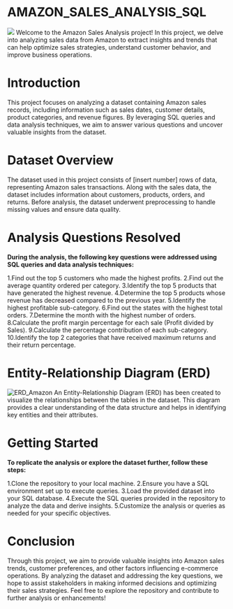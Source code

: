 # AMAZON_SALES_ANALYSIS_SQL
![](https://www.supplychain247.com/images/article/amazon_india_wide_image.jpg)
Welcome to the Amazon Sales Analysis project! In this project, we delve into analyzing sales data from Amazon to extract insights and trends that can help optimize sales strategies, understand customer behavior, and improve business operations.
# Introduction
This project focuses on analyzing a dataset containing Amazon sales records, including information such as sales dates, customer details, product categories, and revenue figures. By leveraging SQL queries and data analysis techniques, we aim to answer various questions and uncover valuable insights from the dataset.

# Dataset Overview
The dataset used in this project consists of [insert number] rows of data, representing Amazon sales transactions. Along with the sales data, the dataset includes information about customers, products, orders, and returns. Before analysis, the dataset underwent preprocessing to handle missing values and ensure data quality.

# Analysis Questions Resolved
**During the analysis, the following key questions were addressed using SQL queries and data analysis techniques:**

1.Find out the top 5 customers who made the highest profits.
2.Find out the average quantity ordered per category.
3.Identify the top 5 products that have generated the highest revenue.
4.Determine the top 5 products whose revenue has decreased compared to the previous year. 5.Identify the highest profitable sub-category.
6.Find out the states with the highest total orders.
7.Determine the month with the highest number of orders.
8.Calculate the profit margin percentage for each sale (Profit divided by Sales).
9.Calculate the percentage contribution of each sub-category.
10.Identify the top 2 categories that have received maximum returns and their return percentage.

# Entity-Relationship Diagram (ERD)

![ERD_Amazon](https://github.com/prashanth2002/AMAZON_SALES_ANALYSIS_SQL/assets/54504321/09c57d09-bd1c-4e49-bb1c-6a1e0e95a008)
An Entity-Relationship Diagram (ERD) has been created to visualize the relationships between the tables in the dataset. This diagram provides a clear understanding of the data structure and helps in identifying key entities and their attributes.

# Getting Started
**To replicate the analysis or explore the dataset further, follow these steps:**

1.Clone the repository to your local machine.
2.Ensure you have a SQL environment set up to execute queries.
3.Load the provided dataset into your SQL database.
4.Execute the SQL queries provided in the repository to analyze the data and derive insights. 5.Customize the analysis or queries as needed for your specific objectives.

# Conclusion
Through this project, we aim to provide valuable insights into Amazon sales trends, customer preferences, and other factors influencing e-commerce operations. By analyzing the dataset and addressing the key questions, we hope to assist stakeholders in making informed decisions and optimizing their sales strategies. Feel free to explore the repository and contribute to further analysis or enhancements!
